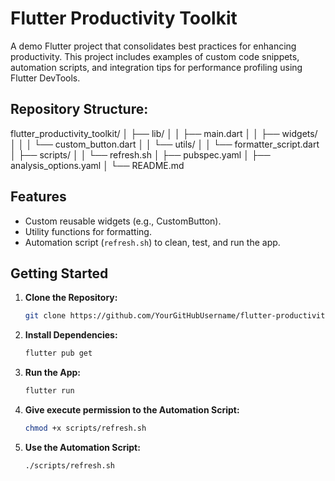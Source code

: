# Flutter Productivity Toolkit

A demo Flutter project that consolidates best practices for enhancing productivity. This project
includes examples of custom code snippets, automation scripts, and integration tips for performance
profiling using Flutter DevTools.

## Repository Structure:

flutter_productivity_toolkit/
│
├── lib/
│
│ ├── main.dart
│
│ ├── widgets/
│
│ │ └── custom_button.dart
│
│ └── utils/
│
│ └── formatter_script.dart
│
├── scripts/
│
│ └── refresh.sh
│
├── pubspec.yaml
│
├── analysis_options.yaml
│
└── README.md

## Features

- Custom reusable widgets (e.g., CustomButton).
- Utility functions for formatting.
- Automation script (`refresh.sh`) to clean, test, and run the app.

## Getting Started

1. **Clone the Repository:**
   ``` bash
   git clone https://github.com/YourGitHubUsername/flutter-productivity-toolkit.git

2. **Install Dependencies:**
   ``` bash
   flutter pub get

3. **Run the App:**
   ``` bash
   flutter run

4. **Give execute permission to the Automation Script:**
   ``` bash
   chmod +x scripts/refresh.sh

5. **Use the Automation Script:**
   ``` bash
   ./scripts/refresh.sh
